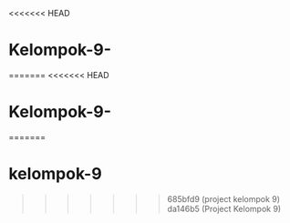 <<<<<<< HEAD
# Kelompok-9-
=======
<<<<<<< HEAD
# Kelompok-9-
=======
# kelompok-9
>>>>>>> 685bfd9 (project kelompok 9)
>>>>>>> da146b5 (Project Kelompok 9)
